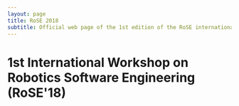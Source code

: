 ```yaml
---
layout: page
title: RoSE 2018
subtitle: Official web page of the 1st edition of the RoSE international workshop
---
```


# 1st International Workshop on Robotics Software Engineering (RoSE'18) 

<!---
- Co-located with [ICSE 2019](https://conf.researchr.org/home/icse-2019/) 
- in Montréal, Canada 
- between May 25 and May 31, 2019

## Theme & Goals

Robotics is one of the most challenging domains for software engineering. Deploying even simple applications requires integrating solutions from experts of various domains, including navigation, path planning, manipulation, localization, human-robot interaction, etc. Integration of modules contributed by respective domain experts is one of the key challenges in engineering software-centric systems, yet only one of the cross-cutting software concerns crucial to robotics. As robots often operate in dynamic, partially observable environments additional challenges include adaptability, robustness, safety, and security.

The goal of RoSE 2019 is to bring together researchers from participating domains with practitioners to identify new frontiers in robotics software engineering, discuss challenges raised by real-world applications, and transfer latest insights from research to industry.
RoSE 2019 will solicit contributions from both academic and industrial participants, thus fostering active synergy between the two communities.

## Topics of Interest

RoSE 2019 seeks contributions addressing, but not limited to, the following
topics related to robotics software engineering:
- Analysis of challenges in robotic software engineering
- Architectures that lead to reusable robotic software
- Challenges for defining and integrating domain-specific languages for the design of robotic systems
- Continuous integration and deployment in robotics
- Identification and analysis of design principles promoting quality of service (e.g., performance, energy efficiency) 
- Engineering the collaboration of multiple (heterogeneous) robots
- Machine learning for safety-critical robotic systems
- Metrics to measure non-functional properties (e.g., robustness, availability, etc.) and their application in robotic software
- Best practices in engineering robotic software
- Variability, modularity, and reusability in robotic software
- Validation and verification of robotic software
- Processes and tools supporting the engineering and development of robotic systems
- State-of-the-art research projects, innovative ideas, and field-based studies in robotic software engineering
- Lessons learned in the engineering and deployment of large-scale, real-world integrated robot software

## Preliminary Workshop Program 

TBA

## Submission Guidelines 

Prospective participants are invited to submit
- research papers presenting novel contributions on advancing software engineering in robotics (max. 8 pages);
- challenge showcase papers describing robotics challenges considered insufficiently addressed from an industry perspective (max. 6 pages);
- lessons learned papers describing lessons learned in the collaboration between the two communities of software engineering and robotics (max. 6 pages);
- vision papers on the future of software engineering in robotics (max. 4 pages);
- tool and project papers on software engineering in robotics (max. 4 pages).

Workshop papers must follow the [ICSE 2019 Format and Submission Guideline](https://2019.icse-conferences.org/track/icse-2019-Technical-Papers#Call-for-Papers), but will use a *single blind* submission process. All submitted papers will be reviewed on the basis of technical quality, relevance, significance, and clarity by the program committee. All workshop papers should be submitted electronically in PDF format through the [EasyChair workshop website](https://easychair.org/conferences/?conf=rose2019). Accepted papers will become part of the workshop proceedings.

## Important Dates 
- Workshop paper submissions due: February 1, 2019
- Notification to authors: March 1, 2019
- Camera-ready copies due: March 15, 2019

## Organizing Committee 
- [Federico Ciccozzi](http://www.es.mdh.se/staff/266-Federico_Ciccozzi) (Mälardalen University, Sweden)
- [Nico Hochgeschwender](https://wwwen.uni.lu/snt/people/nico_hochgeschwender) (Université du Luxembourg, Luxembourg)
- [Ivano Malavolta](http://www.ivanomalavolta.com/pu) (Vrije Universiteit Amsterdam, The Netherlands)
- [Andreas Wortmann](http://www.wortmann.ac/) (RWTH Aachen University, Germany)

## Program Committee 

TBA

## Call for Papers 
- [Call for Papers (PDF)](https://github.com/awortmann/awortmann.github.io/raw/master/downloads/rose2019/rose2018_cfp.pdf)

-->
